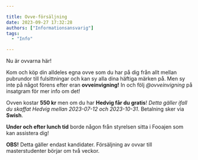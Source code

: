 ```yaml
---

title: Ovve-försäljning
date: 2023-09-27 17:32:28
authors: ["Informationsansvarig"]
tags: 
  - "Info"

---
```

Nu är ovvarna här! 

Kom och köp din alldeles egna ovve som du har på dig från allt mellan pubrundor till fulsittningar och kan sy alla dina häftiga märken på. Men sy inte på något förens efter eran **ovveinvigning!** In och följ *@ovveinvigning* på insatgram för mer info om det!

Ovven kostar **550 kr** men om du har **Hedvig får du gratis**! *Detta gäller ifall du skaffat Hedvig mellan  2023-07-12 och 2023-10-31*.  Betalning sker via **Swish**. 

**Under och efter lunch tid** borde någon från styrelsen sitta i Fooajen som kan assistera dig!

**OBS!** Detta gäller endast kandidater. Försäljning av ovvar till masterstudenter börjar om två veckor. 

